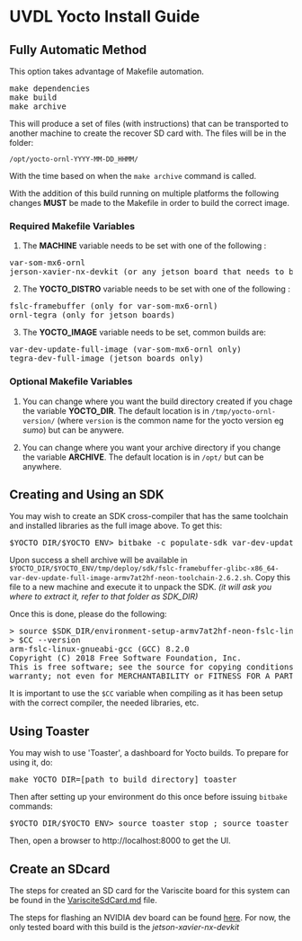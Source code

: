 # UVDL Yocto Install Guide

## Fully Automatic Method

This option takes advantage of Makefile automation.

<pre>
make dependencies
make build
make archive
</pre>

This will produce a set of files (with instructions) that can be transported to another machine
to create the recover SD card with.  The files will be in the folder:

`/opt/yocto-ornl-YYYY-MM-DD_HHMM/`

With the time based on when the `make archive` command is called.

With the addition of this build running on multiple platforms the following changes **MUST** be made to the Makefile
in order to build the correct image.

### Required Makefile Variables

1. The **MACHINE** variable needs to be set with one of the following : 

<pre>
var-som-mx6-ornl
jerson-xavier-nx-devkit (or any jetson board that needs to be built)
</pre>

2. The **YOCTO_DISTRO** variable needs to be set with one of the following : 

<pre>
fslc-framebuffer (only for var-som-mx6-ornl)
ornl-tegra (only for jetson boards)
</pre>

3. The **YOCTO_IMAGE** variable needs to be set, common builds are: 

<pre>
var-dev-update-full-image (var-som-mx6-ornl only)
tegra-dev-full-image (jetson boards only)
</pre>

### Optional Makefile Variables

1. You can change where you want the build directory created if you chage the variable **YOCTO_DIR**.
The default location is in `/tmp/yocto-ornl-version/` (where `version` is the common name for the yocto version eg *sumo*) but can be anywere.

2. You can change where you want your archive directory if you change the variable **ARCHIVE**.
The default location is in `/opt/` but can be anywhere.

## Creating and Using an SDK

You may wish to create an SDK cross-compiler that has the same toolchain and installed libraries as the full image above.  To get this:

<pre>
$YOCTO_DIR/$YOCTO_ENV> bitbake -c populate-sdk var-dev-update-full-image
</pre>

Upon success a shell archive will be available in `$YOCTO_DIR/$YOCTO_ENV/tmp/deploy/sdk/fslc-framebuffer-glibc-x86_64-var-dev-update-full-image-armv7at2hf-neon-toolchain-2.6.2.sh`.  Copy this file to a new machine and execute it to unpack the SDK.  *(it will ask you where to extract it, refer to that folder as SDK_DIR)*

Once this is done, please do the following:

<pre>
> source $SDK_DIR/environment-setup-armv7at2hf-neon-fslc-linux-gnueabi
> $CC --version
arm-fslc-linux-gnueabi-gcc (GCC) 8.2.0
Copyright (C) 2018 Free Software Foundation, Inc.
This is free software; see the source for copying conditions.  There is NO
warranty; not even for MERCHANTABILITY or FITNESS FOR A PARTICULAR PURPOSE.
</pre>

It is important to use the `$CC` variable when compiling as it has been setup with the correct compiler, the needed libraries, etc.

## Using Toaster

You may wish to use 'Toaster', a dashboard for Yocto builds.  To prepare for using it, do:

<pre>
make YOCTO_DIR=[path_to_build_directory] toaster
</pre>

Then after setting up your environment do this once before issuing `bitbake` commands:

<pre>
$YOCTO_DIR/$YOCTO_ENV> source toaster stop ; source toaster start
</pre>

Then, open a browser to http://localhost:8000 to get the UI.

## Create an SDcard

The steps for created an SD card for the Variscite board for this system can be found in the [VarisciteSdCard.md](Documentation/VarisciteSdCard.md) file.

The steps for flashing an NVIDIA dev board can be found [here](https://github.com/OE4T/meta-tegra/wiki/Flashing-the-Jetson-Dev-Kit).  For now,
the only tested board with this build is the *jetson-xavier-nx-devkit*